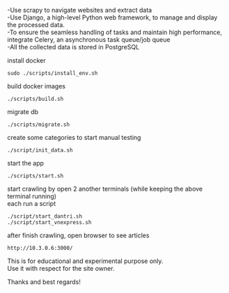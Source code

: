 -Use scrapy to navigate websites and extract data  
-Use Django, a high-level Python web framework, to manage and display the processed data.   
-To ensure the seamless handling of tasks and maintain high performance, integrate Celery, an asynchronous task queue/job queue  
-All the collected data is stored in PostgreSQL


install docker
```
sudo ./scripts/install_env.sh
```
build docker images
```
./scripts/build.sh
```

migrate db
```
./scripts/migrate.sh
```

create some categories to start manual testing
```
./script/init_data.sh
```

start the app
```
./scripts/start.sh
```

start crawling by open 2 another terminals (while keeping the above terminal running)  
each run a script
```
./script/start_dantri.sh
./script/start_vnexpress.sh
```
after finish crawling, open browser to see articles
```
http://10.3.0.6:3000/
```

This is for educational and experimental purpose only.  
Use it with respect for the site owner.  

Thanks and best regards!